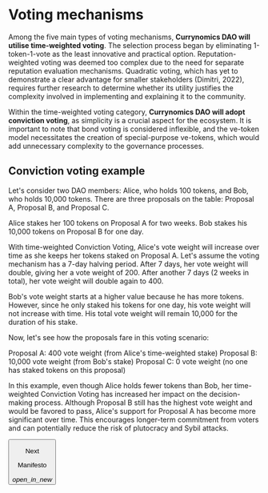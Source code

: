 # Voting mechanisms
Among the five main types of voting mechanisms, **Currynomics DAO will utilise time-weighted voting**. The selection process began by eliminating 1-token-1-vote as the least innovative and practical option. Reputation-weighted voting was deemed too complex due to the need for separate reputation evaluation mechanisms. Quadratic voting, which has yet to demonstrate a clear advantage for smaller stakeholders (Dimitri, 2022), requires further research to determine whether its utility justifies the complexity involved in implementing and explaining it to the community. 

Within the time-weighted voting category, **Currynomics DAO will adopt conviction voting**, as simplicity is a crucial aspect for the ecosystem. It is important to note that bond voting is considered inflexible, and the ve-token model necessitates the creation of special-purpose ve-tokens, which would add unnecessary complexity to the governance processes.

## Conviction voting example
Let's consider two DAO members: Alice, who holds 100 tokens, and Bob, who holds 10,000 tokens. There are three proposals on the table: Proposal A, Proposal B, and Proposal C.

Alice stakes her 100 tokens on Proposal A for two weeks.
Bob stakes his 10,000 tokens on Proposal B for one day.

With time-weighted Conviction Voting, Alice's vote weight will increase over time as she keeps her tokens staked on Proposal A. Let's assume the voting mechanism has a 7-day halving period. After 7 days, her vote weight will double, giving her a vote weight of 200. After another 7 days (2 weeks in total), her vote weight will double again to 400.

Bob's vote weight starts at a higher value because he has more tokens. However, since he only staked his tokens for one day, his vote weight will not increase with time. His total vote weight will remain 10,000 for the duration of his stake.

Now, let's see how the proposals fare in this voting scenario:

Proposal A: 400 vote weight (from Alice's time-weighted stake)
Proposal B: 10,000 vote weight (from Bob's stake)
Proposal C: 0 vote weight (no one has staked tokens on this proposal)


In this example, even though Alice holds fewer tokens than Bob, her time-weighted Conviction Voting has increased her impact on the decision-making process. Although Proposal B still has the highest vote weight and would be favored to pass, Alice's support for Proposal A has become more significant over time. This encourages longer-term commitment from voters and can potentially reduce the risk of plutocracy and Sybil attacks.


<a href="https://redcurry.co/manifesto" target="_blank">
    <button class="nextButton" >
        <div class="copy">
            <p class="title">Next</p>
            <p class="value">Manifesto</p>
        </div>
        <div class="icon"><i class="material-icons">open_in_new</i></div>
    </button>
</a>
<!-- [Next: DAO Economics](/asset/dao/economics.md) -->
